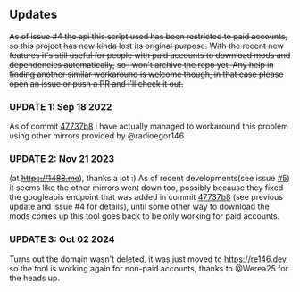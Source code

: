 ## Updates
~~As of issue #4 the api this script used has been restricted to paid accounts, so this project has now kinda lost~~
~~its original purpose.~~
~~With the recent new features it's still useful for people with paid accounts to download mods and dependencies automatically,~~
~~so i won't archive the repo yet. Any help in finding another similar workaround is welcome though, in that case please open~~
~~an issue or push a PR and i'll check it out.~~

### UPDATE 1: Sep 18 2022
As of commit [47737b8](https://github.com/MRtecno98/FactorioModPortal/commit/47737b8dce319d288b87a20c50a6a25b5e749d27) i have actually managed to workaround this problem using other mirrors provided by @radioegor146 

### UPDATE 2: Nov 21 2023
(at ~~https://1488.me~~), thanks a lot :)
As of recent developments(see issue [#5](https://github.com/MRtecno98/FactorioModPortal/issues/5)) it seems like the other mirrors went down too, possibly because they fixed the googleapis endpoint that was added in commit 
[47737b8](https://github.com/MRtecno98/FactorioModPortal/commit/47737b8dce319d288b87a20c50a6a25b5e749d27)
(see previous update and issue #4 for details), until some other way to download the mods comes up this tool goes back to be only working for paid accounts.

### UPDATE 3: Oct 02 2024
Turns out the domain wasn't deleted, it was just moved to https://re146.dev, so the tool is working again for non-paid accounts, thanks to @Werea25
for the heads up.
